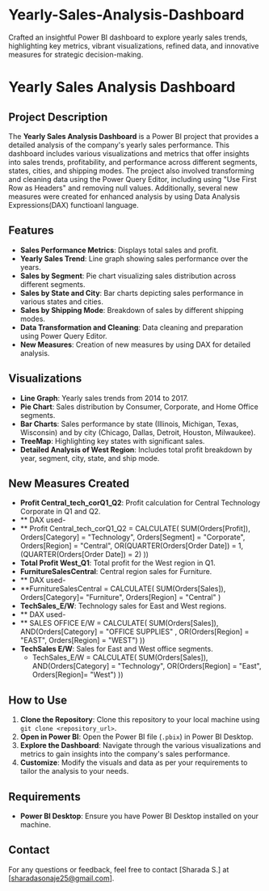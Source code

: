 # Yearly-Sales-Analysis-Dashboard
Crafted an insightful Power BI dashboard to explore yearly sales trends, highlighting key metrics, vibrant visualizations, refined data, and innovative measures for strategic decision-making.

# Yearly Sales Analysis Dashboard

## Project Description
The **Yearly Sales Analysis Dashboard** is a Power BI project that provides a detailed analysis of the company's yearly sales performance. This dashboard includes various visualizations and metrics that offer insights into sales trends, profitability, and performance across different segments, states, cities, and shipping modes. The project also involved transforming and cleaning data using the Power Query Editor, including using "Use First Row as Headers" and removing null values. Additionally, several new measures were created for enhanced analysis by using Data Analysis Expressions(DAX) functioanl language.

## Features
- **Sales Performance Metrics**: Displays total sales and profit.
- **Yearly Sales Trend**: Line graph showing sales performance over the years.
- **Sales by Segment**: Pie chart visualizing sales distribution across different segments.
- **Sales by State and City**: Bar charts depicting sales performance in various states and cities.
- **Sales by Shipping Mode**: Breakdown of sales by different shipping modes.
- **Data Transformation and Cleaning**: Data cleaning and preparation using Power Query Editor.
- **New Measures**: Creation of new measures by using DAX for detailed analysis.

## Visualizations
- **Line Graph**: Yearly sales trends from 2014 to 2017.
- **Pie Chart**: Sales distribution by Consumer, Corporate, and Home Office segments.
- **Bar Charts**: Sales performance by state (Illinois, Michigan, Texas, Wisconsin) and by city (Chicago, Dallas, Detroit, Houston, Milwaukee).
- **TreeMap**: Highlighting key states with significant sales.
- **Detailed Analysis of West Region**: Includes total profit breakdown by year, segment, city, state, and ship mode.

## New Measures Created
- **Profit Central_tech_corQ1_Q2**: Profit calculation for Central Technology Corporate in Q1 and Q2.
- ** DAX used-
- ** Profit Central_tech_corQ1_Q2 = CALCULATE(
                             SUM(Orders[Profit]),
                             Orders[Category] = "Technology",
                             Orders[Segment] = "Corporate",
                             Orders[Region] = "Central",
                             OR(QUARTER(Orders[Order Date]) = 1, (QUARTER(Orders[Order Date]) = 2)
))
- **Total Profit West_Q1**: Total profit for the West region in Q1.
- **FurnitureSalesCentral**: Central region sales for Furniture.
- ** DAX used-
-   **FurnitureSalesCentral = CALCULATE(
                                   SUM(Orders[Sales]),
                                   Orders[Category]= "Furniture",
                                   Orders[Region] = "Central"
)
- **TechSales_E/W**: Technology sales for East and West regions.
- ** DAX used-
- ** SALES OFFICE E/W = 
CALCULATE(
    SUM(Orders[Sales]), 
    AND(Orders[Category] = "OFFICE SUPPLIES" , 
        OR(Orders[Region] = "EAST", Orders[Region] = "WEST")
    ))
- **TechSales E/W**: Sales for East and West office segments.
   - TechSales_E/W = 
       CALCULATE(
       SUM(Orders[Sales]),
       AND(Orders[Category] = "Technology",
       OR(Orders[Region] = "East", Orders[Region]= "West")
      ))

     
## How to Use
1. **Clone the Repository**: Clone this repository to your local machine using `git clone <repository_url>`.
2. **Open in Power BI**: Open the Power BI file (`.pbix`) in Power BI Desktop.
3. **Explore the Dashboard**: Navigate through the various visualizations and metrics to gain insights into the company's sales performance.
4. **Customize**: Modify the visuals and data as per your requirements to tailor the analysis to your needs.

## Requirements
- **Power BI Desktop**: Ensure you have Power BI Desktop installed on your machine.

## Contact
For any questions or feedback, feel free to contact [Sharada S.] at [sharadasonaje25@gmail.com].
